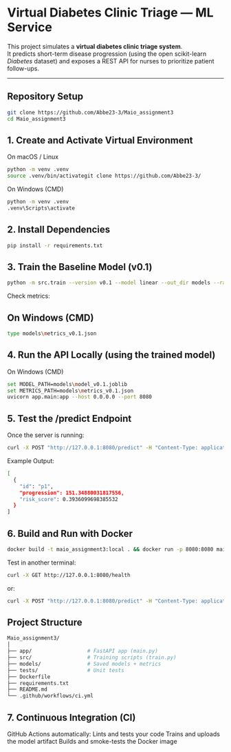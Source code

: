 # Virtual Diabetes Clinic Triage — ML Service

This project simulates a **virtual diabetes clinic triage system**.  
It predicts short-term disease progression (using the open scikit-learn *Diabetes* dataset) and exposes a REST API for nurses to prioritize patient follow-ups.

---

## Repository Setup

```bash
git clone https://github.com/Abbe23-3/Maio_assignment3
cd Maio_assignment3
```

## 1. Create and Activate Virtual Environment
On macOS / Linux
```bash
python -m venv .venv
source .venv/bin/activategit clone https://github.com/Abbe23-3/
```
On Windows (CMD)
```bash
python -m venv .venv
.venv\Scripts\activate
```
## 2. Install Dependencies
```bash
pip install -r requirements.txt
```

## 3. Train the Baseline Model (v0.1)
```bash
python -m src.train --version v0.1 --model linear --out_dir models --random_state 42
```

Check metrics:

## On Windows (CMD)
```bash
type models\metrics_v0.1.json
```

##  4. Run the API Locally (using the trained model)
On Windows (CMD)
```bash
set MODEL_PATH=models\model_v0.1.joblib
set METRICS_PATH=models\metrics_v0.1.json
uvicorn app.main:app --host 0.0.0.0 --port 8080
```

##  5. Test the /predict Endpoint

Once the server is running:
```bash
curl -X POST "http://127.0.0.1:8080/predict" -H "Content-Type: application/json" -d "[{\"age\":0,\"sex\":0,\"bmi\":0,\"bp\":0,\"s1\":0,\"s2\":0,\"s3\":0,\"s4\":0,\"s5\":0,\"s6\":0,\"id\":\"p1\"}]"
```

Example Output:

```bash
[
  {
    "id": "p1",
    "progression": 151.34880031817556,
    "risk_score": 0.3936099698385532
  }
]
```

##  6. Build and Run with Docker
```bash
docker build -t maio_assignment3:local . && docker run -p 8080:8080 maio_assignment3:local
```

Test in another terminal:
```bash
curl -X GET http://127.0.0.1:8080/health
```

or:

```bash
curl -X POST "http://127.0.0.1:8080/predict" -H "Content-Type: application/json" -d "[{\"age\":0,\"sex\":0,\"bmi\":0,\"bp\":0,\"s1\":0,\"s2\":0,\"s3\":0,\"s4\":0,\"s5\":0,\"s6\":0,\"id\":\"p1\"}]"
```

##  Project Structure
```bash
Maio_assignment3/
│
├── app/                  # FastAPI app (main.py)
├── src/                  # Training scripts (train.py)
├── models/               # Saved models + metrics
├── tests/                # Unit tests
├── Dockerfile
├── requirements.txt
├── README.md
└── .github/workflows/ci.yml
```

##  7. Continuous Integration (CI)
GitHub Actions automatically:
Lints and tests your code
Trains and uploads the model artifact
Builds and smoke-tests the Docker image
